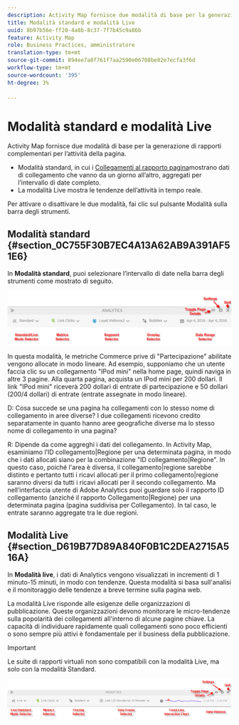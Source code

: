 ```yaml
---
description: Activity Map fornisce due modalità di base per la generazione di rapporti complementari per l’attività della pagina.
title: Modalità standard e modalità Live
uuid: 8b97b56e-ff20-4a8b-8c37-7f7b45c9a86b
feature: Activity Map
role: Business Practices, amministratore
translation-type: tm+mt
source-git-commit: 894ee7a8f761f7aa2590e06708be82e7ecfa3f6d
workflow-type: tm+mt
source-wordcount: '395'
ht-degree: 3%

---
```



# Modalità standard e modalità Live

Activity Map fornisce due modalità di base per la generazione di rapporti complementari per l’attività della pagina.

* Modalità standard, in cui i [Collegamenti al rapporto pagina](/help/analyze/activity-map/activitymap-links-report.md)mostrano dati di collegamento che vanno da un giorno all’altro, aggregati per l’intervallo di date completo.
* La modalità Live mostra le tendenze dell’attività in tempo reale.

Per attivare o disattivare le due modalità, fai clic sul pulsante Modalità sulla barra degli strumenti.

## Modalità standard {#section_0C755F30B7EC4A13A62AB9A391AF51E6}

In **Modalità standard**, puoi selezionare l’intervallo di date nella barra degli strumenti come mostrato di seguito.

![](assets/standard_mode.png)

In questa modalità, le metriche Commerce prive di &quot;Partecipazione&quot; abilitate vengono allocate in modo lineare. Ad esempio, supponiamo che un utente faccia clic su un collegamento &quot;IPod mini&quot; nella home page, quindi naviga in altre 3 pagine. Alla quarta pagina, acquista un IPod mini per 200 dollari. Il link &quot;IPod mini&quot; riceverà 200 dollari di entrate di partecipazione e 50 dollari (200/4 dollari) di entrate (entrate assegnate in modo lineare).

D: Cosa succede se una pagina ha collegamenti con lo stesso nome di collegamento in aree diverse? I due collegamenti ricevono credito separatamente in quanto hanno aree geografiche diverse ma lo stesso nome di collegamento in una pagina?

R: Dipende da come aggreghi i dati del collegamento. In Activity Map, esaminiamo l’ID collegamento|Regione per una determinata pagina, in modo che i dati allocati siano per la combinazione &quot;ID collegamento|Regione&quot;. In questo caso, poiché l&#39;area è diversa, il collegamento|regione sarebbe distinto e pertanto tutti i ricavi allocati per il primo collegamento|regione saranno diversi da tutti i ricavi allocati per il secondo collegamento. Ma nell’interfaccia utente di Adobe Analytics puoi guardare solo il rapporto ID collegamento (anziché il rapporto Collegamento|Regione) per una determinata pagina (pagina suddivisa per Collegamento). In tal caso, le entrate saranno aggregate tra le due regioni.

## Modalità Live {#section_D619B77D89A840F0B1C2DEA2715A516A}

In **Modalità live**, i dati di Analytics vengono visualizzati in incrementi di 1 minuto-15 minuti, in modo con tendenze. Questa modalità si basa sull&#39;analisi e il monitoraggio delle tendenze a breve termine sulla pagina web.

La modalità Live risponde alle esigenze delle organizzazioni di pubblicazione. Queste organizzazioni devono monitorare le micro-tendenze sulla popolarità dei collegamenti all&#39;interno di alcune pagine chiave. La capacità di individuare rapidamente quali collegamenti sono poco efficienti o sono sempre più attivi è fondamentale per il business della pubblicazione.

>[!IMPORTANT]
>
>Le suite di rapporti virtuali non sono compatibili con la modalità Live, ma solo con la modalità Standard.

![](assets/live_mode.png)

